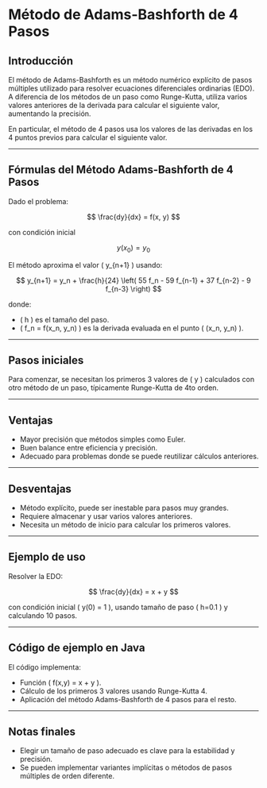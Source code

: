 # Método de Adams-Bashforth de 4 Pasos

## Introducción

El método de Adams-Bashforth es un método numérico explícito de pasos múltiples utilizado para resolver ecuaciones diferenciales ordinarias (EDO). A diferencia de los métodos de un paso como Runge-Kutta, utiliza varios valores anteriores de la derivada para calcular el siguiente valor, aumentando la precisión.

En particular, el método de 4 pasos usa los valores de las derivadas en los 4 puntos previos para calcular el siguiente valor.

---

## Fórmulas del Método Adams-Bashforth de 4 Pasos

Dado el problema:

$$
\frac{dy}{dx} = f(x, y)
$$

con condición inicial

$$
y(x_0) = y_0
$$

El método aproxima el valor \( y_{n+1} \) usando:

$$
y_{n+1} = y_n + \frac{h}{24} \left( 55 f_n - 59 f_{n-1} + 37 f_{n-2} - 9 f_{n-3} \right)
$$

donde:

- \( h \) es el tamaño del paso.
- \( f_n = f(x_n, y_n) \) es la derivada evaluada en el punto \( (x_n, y_n) \).

---

## Pasos iniciales

Para comenzar, se necesitan los primeros 3 valores de \( y \) calculados con otro método de un paso, típicamente Runge-Kutta de 4to orden.

---

## Ventajas

- Mayor precisión que métodos simples como Euler.
- Buen balance entre eficiencia y precisión.
- Adecuado para problemas donde se puede reutilizar cálculos anteriores.

---

## Desventajas

- Método explícito, puede ser inestable para pasos muy grandes.
- Requiere almacenar y usar varios valores anteriores.
- Necesita un método de inicio para calcular los primeros valores.

---

## Ejemplo de uso

Resolver la EDO:

$$
\frac{dy}{dx} = x + y
$$

con condición inicial \( y(0) = 1 \), usando tamaño de paso \( h=0.1 \) y calculando 10 pasos.

---

## Código de ejemplo en Java

El código implementa:

- Función \( f(x,y) = x + y \).
- Cálculo de los primeros 3 valores usando Runge-Kutta 4.
- Aplicación del método Adams-Bashforth de 4 pasos para el resto.

---

## Notas finales

- Elegir un tamaño de paso adecuado es clave para la estabilidad y precisión.
- Se pueden implementar variantes implícitas o métodos de pasos múltiples de orden diferente.